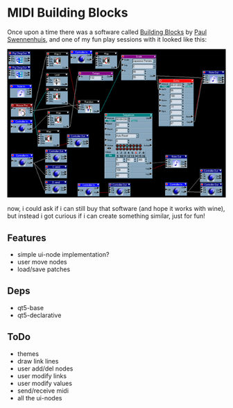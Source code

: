 # MIDI Building Blocks

Once upon a time there was a software called [Building Blocks](https://web.archive.org/web/20051102002557/http://www.midiworld.org/users/aureality/products/buildingblocks/buildingblocks.html) by [Paul Swennenhuis](https://soundcloud.com/aureality-1), and one of my fun play sessions with it looked like this:

![bb](bb.gif?raw=true)

now, i could ask if i can still buy that software (and hope it works with wine), but instead i got curious if i can create something similar, just for fun!

## Features

- simple ui-node implementation?
- user move nodes
- load/save patches

## Deps

- qt5-base
- qt5-declarative

## ToDo

- themes
- draw link lines
- user add/del nodes
- user modify links
- user modify values
- send/receive midi
- all the ui-nodes
